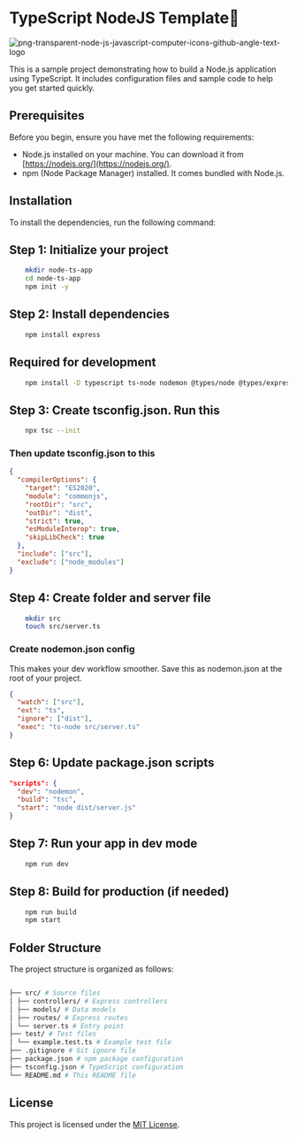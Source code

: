 # TypeScript NodeJS Template🚀

![png-transparent-node-js-javascript-computer-icons-github-angle-text-logo](https://github.com/siva-geddada/basic_nodejs_typescript-template/assets/24616854/db9a06a9-9efb-4fb7-b4de-631770e77eeb)

This is a sample project demonstrating how to build a Node.js application using TypeScript. It includes configuration files and sample code to help you get started quickly.

## Prerequisites

Before you begin, ensure you have met the following requirements:

- Node.js installed on your machine. You can download it from [https://nodejs.org/](https://nodejs.org/).
- npm (Node Package Manager) installed. It comes bundled with Node.js.

## Installation

To install the dependencies, run the following command:

## Step 1: Initialize your project

```bash
    mkdir node-ts-app
    cd node-ts-app
    npm init -y
```

## Step 2: Install dependencies

```bash
    npm install express
```

## Required for development

```bash
    npm install -D typescript ts-node nodemon @types/node @types/express
```

## Step 3: Create tsconfig.json. Run this

```bash
    npx tsc --init
```

### Then update tsconfig.json to this

```json
{
  "compilerOptions": {
    "target": "ES2020",
    "module": "commonjs",
    "rootDir": "src",
    "outDir": "dist",
    "strict": true,
    "esModuleInterop": true,
    "skipLibCheck": true
  },
  "include": ["src"],
  "exclude": ["node_modules"]
}
```

## Step 4: Create folder and server file

```bash
    mkdir src
    touch src/server.ts
```

### Create nodemon.json config

This makes your dev workflow smoother. Save this as nodemon.json at the root of your project.

```json
{
  "watch": ["src"],
  "ext": "ts",
  "ignore": ["dist"],
  "exec": "ts-node src/server.ts"
}
```

## Step 6: Update package.json scripts

```json
"scripts": {
  "dev": "nodemon",
  "build": "tsc",
  "start": "node dist/server.js"
}
```

## Step 7: Run your app in dev mode

```bash
    npm run dev
```

## Step 8: Build for production (if needed)

```bash
    npm run build
    npm start
```

## Folder Structure

The project structure is organized as follows:

```bash

├── src/ # Source files
│ ├── controllers/ # Express controllers
│ ├── models/ # Data models
│ ├── routes/ # Express routes
│ └── server.ts # Entry point
├── test/ # Test files
│ └── example.test.ts # Example test file
├── .gitignore # Git ignore file
├── package.json # npm package configuration
├── tsconfig.json # TypeScript configuration
└── README.md # This README file
```

## License

This project is licensed under the [MIT License](LICENSE).
